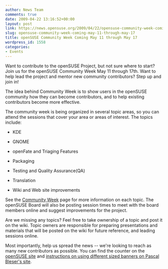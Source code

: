 ```yaml
---
author: News Team
comments: true
date: 2009-04-22 13:16:52+00:00
layout: post
link: https://news.opensuse.org/2009/04/22/opensuse-community-week-coming-may-11-through-may-17/
slug: opensuse-community-week-coming-may-11-through-may-17
title: openSUSE Community Week Coming May 11 through May 17
wordpress_id: 1558
categories:
- Events
---
```


Want to contribute to the openSUSE Project, but not sure where to start? Join us for the openSUSE Community Week May 11 through 17th. Want to help lead the project and mentor new community contributors? Step up and join in!

The idea behind Community Week is to show users in the openSUSE community how they can become contributors, and to help existing contributors become more effective.

The community week is being organized in several topic areas, so you can attend the sessions that cover your area or areas of interest. The topics include:



	
  * KDE

	
  * GNOME

	
  * openFate and Triaging Features

	
  * Packaging

	
  * Testing and Quality Assurance(QA)

	
  * Translation

	
  * Wiki and Web site improvements


See the [Community Week](//en.opensuse.org/CommunityWeek) page for more information on each topic. The openSUSE Board will also be posting session times to meet with the board members online and suggest improvements for the project.

Are we missing any topics? Feel free to take ownership of a topic and post it on the wiki. Topic owners are responsible for preparing presentations and materials that will be posted on the wiki for future reference, and leading sessions online.

Most importantly, help us spread the news -- we're looking to reach as many new contributors as possible. You can find the counter on the [openSUSE site](//counter.opensuse.org/communityweek/) and [instructions on using different sized banners on Pascal Bleser's site](//dev-loki.blogspot.com/2009/04/opensuse-community-week-countdown.html).
